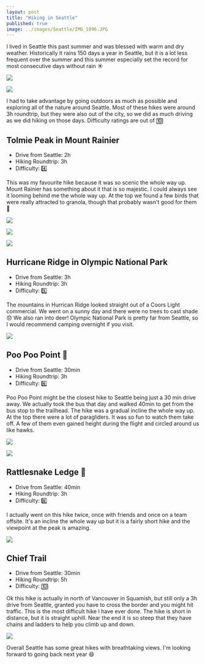 ```yaml
---
layout: post
title: "Hiking in Seattle"
published: true
image: ../images/Seattle/IMG_1896.JPG
---
```

I lived in Seattle this past summer and was blessed with warm and dry weather. Historically it rains 150 days a year in Seattle, but it is a lot less frequent over the summer and this summer especially set the record for most consecutive days without rain ☀️

![](../images/Seattle/warm.png)

![](../images/Seattle/rain.png)

I had to take advantage by going outdoors as much as possible and exploring all of the nature around Seattle. Most of these hikes were around 3h roundtrip, but they were also out of the city, so we did as much driving as we did hiking on those days. Difficulty ratings are out of 🔟

## Tolmie Peak in Mount Rainier
* Drive from Seattle: 2h
* Hiking Roundtrip: 3h
* Difficulty: 4️⃣

This was my favourite hike because it was so scenic the whole way up. Mount Rainier has something about it that is so majestic. I could always see it looming behind me the whole way up. At the top we found a few birds that were really attracted to granola, though that probably wasn't good for them 😬

![](../images/Seattle/IMG_1856.JPG)

![](../images/Seattle/IMG_1896.JPG)

![](../images/Seattle/IMG_2034.JPG)

## Hurricane Ridge in Olympic National Park
* Drive from Seattle: 3h
* Hiking Roundtrip: 3h
* Difficulty: 5️⃣

The mountains in Hurrican Ridge looked straight out of a Coors Light commercial. We went on a sunny day and there were no trees to cast shade 😞 We also ran into deer! Olympic National Park is pretty far from Seattle, so I would recommend camping overnight if you visit.

![](../images/Seattle/IMG_1259.JPG)

## Poo Poo Point 💩
* Drive from Seattle: 30min
* Hiking Roundtrip: 3h
* Difficulty: 6️⃣

Poo Poo Point might be the closest hike to Seattle being just a 30 min drive away. We actually took the bus that day and walked 40min to get from the bus stop to the trailhead. The hike was a gradual incline the whole way up. At the top there were a lot of paragliders. It was so fun to watch them take off. A few of them even gained height during the flight and circled around us like hawks.

![](../images/Seattle/IMG_0431.JPG)

![](../images/Seattle/IMG_0447.JPG)

## Rattlesnake Ledge 🐍
* Drive from Seattle: 40min
* Hiking Roundtrip: 3h
* Difficulty: 6️⃣

I actually went on this hike twice, once with friends and once on a team offsite. It's an incline the whole way up but it is a fairly short hike and the viewpoint at the peak is amazing.

![](../images/Seattle/IMG_0074.JPG)

## Chief Trail
* Drive from Seattle: 30min
* Hiking Roundtrip: 5h
* Difficulty: 🔟

Ok this hike is actually in north of Vancouver in Squamish, but still only a 3h drive from Seattle, granted you have to cross the border and you might hit traffic. This is the most difficult hike I have ever done. The hike is short in distance, but it is straight uphill. Near the end it is so steep that they have chains and ladders to help you climb up and down.

![](../images/Seattle/IMG_0295.JPG)

Overall Seattle has some great hikes with breathtaking views. I'm looking forward to going back next year 😄
